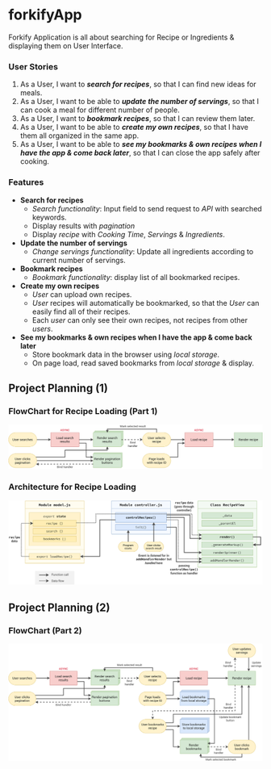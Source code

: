# forkifyApp

Forkify Application is all about searching for Recipe or Ingredients & displaying them on User Interface.

### User Stories

1. As a User, I want to **_search for recipes_**, so that I can find new ideas for meals.
2. As a User, I want to be able to **_update the number of servings_**, so that I can cook a meal for different number of people.
3. As a User, I want to **_bookmark recipes_**, so that I can review them later.
4. As a User, I want to be able to **_create my own recipes_**, so that I have them all organized in the same app.
5. As a User, I want to be able to **_see my bookmarks & own recipes when I have the app & come back later_**, so that I can close the app safely after cooking.

### Features

- **Search for recipes**
  - _Search functionality_: Input field to send request to _API_ with searched keywords.
  - Display results with _pagination_
  - Display _recipe_ with _Cooking Time_, _Servings_ & _Ingredients_.
- **Update the number of servings**
  - _Change servings functionality_: Update all ingredients according to current number of servings.
- **Bookmark recipes**
  - _Bookmark functionality_: display list of all bookmarked recipes.
- **Create my own recipes**
  - _User_ can upload own recipes.
  - _User_ recipes will automatically be bookmarked, so that the _User_ can easily find all of their recipes.
  - Each _user_ can only see their own recipes, not recipes from other _users_.
- **See my bookmarks & own recipes when I have the app & come back later**
  - Store bookmark data in the browser using _local storage_.
  - On page load, read saved bookmarks from _local storage_ & display.

## Project Planning (1)

### FlowChart for Recipe Loading (Part 1)

![FlowChart 1](forkify-flowchart-part-1.png)

### Architecture for Recipe Loading

![Recipe Loading](forkify-architecture-recipe-loading.png)

## Project Planning (2)

### FlowChart (Part 2)

![FlowChart 2](forkify-flowchart-part-2.png)
